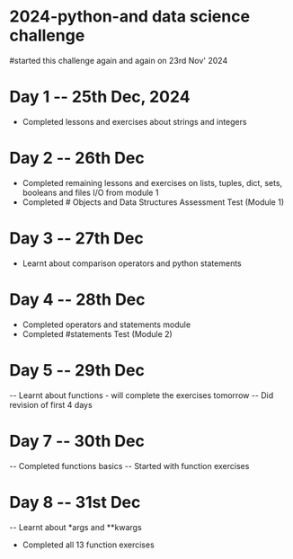 # 2024-python-and data science challenge
#started this challenge again and again on 23rd Nov' 2024

# Day 1 -- 25th Dec, 2024
- Completed lessons and exercises about strings and integers

# Day 2 -- 26th Dec
- Completed remaining lessons and exercises on lists, tuples, dict, sets, booleans and files I/O from module 1
- Completed # Objects and Data Structures Assessment Test (Module 1)

# Day 3 -- 27th Dec
- Learnt about comparison operators and python statements

# Day 4 -- 28th Dec
- Completed operators and statements module
- Completed #statements Test (Module 2)

# Day 5 -- 29th Dec
-- Learnt about functions - will complete the exercises tomorrow
-- Did revision of first 4 days

# Day 7 -- 30th Dec
-- Completed functions basics
-- Started with function exercises

# Day 8 -- 31st Dec
-- Learnt about *args and **kwargs
- Completed all 13 function exercises